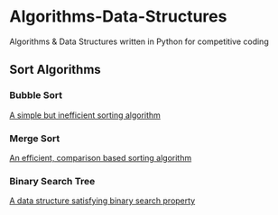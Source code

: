 # Algorithms-Data-Structures
Algorithms &amp; Data Structures written in Python for competitive coding

## Sort Algorithms
### Bubble Sort
[A simple but inefficient sorting algorithm](https://en.wikipedia.org/wiki/Bubble_sort)

### Merge Sort
[An efficient, comparison based sorting algorithm](https://en.wikipedia.org/wiki/Merge_sort)

### Binary Search Tree
[A data structure satisfying binary search property](https://en.wikipedia.org/wiki/Binary_search_tree)
